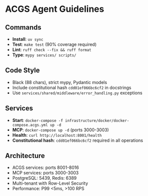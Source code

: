 # ACGS Agent Guidelines

## Commands
- **Install**: `uv sync`
- **Test**: `make test` (90% coverage required)
- **Lint**: `ruff check --fix && ruff format`
- **Type**: `mypy services/ scripts/`

## Code Style
- Black (88 chars), strict mypy, Pydantic models
- Include constitutional hash `cdd01ef066bc6cf2` in docstrings
- Use `services/shared/middleware/error_handling.py` exceptions

## Services
- **Start**: `docker-compose -f infrastructure/docker/docker-compose.acgs.yml up -d`
- **MCP**: `docker-compose up -d` (ports 3000-3003)
- **Health**: `curl http://localhost:8001/health`
- **Constitutional hash**: `cdd01ef066bc6cf2` required in all operations

## Architecture
- ACGS services: ports 8001-8016
- MCP services: ports 3000-3003
- PostgreSQL: 5439, Redis: 6389
- Multi-tenant with Row-Level Security
- Performance: P99 <5ms, >100 RPS